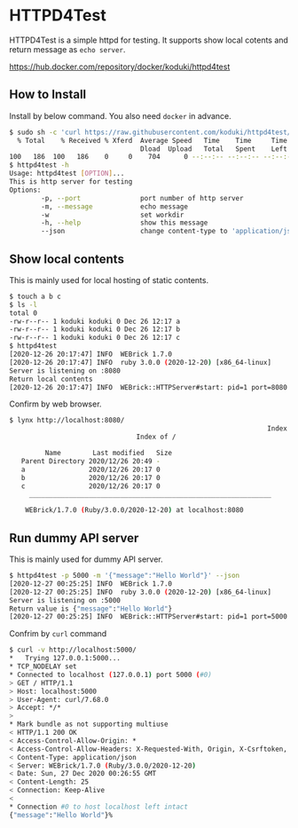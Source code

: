 HTTPD4Test
=========

HTTPD4Test is a simple httpd for testing. It supports show local cotents and return message as `echo server`.

https://hub.docker.com/repository/docker/koduki/httpd4test

How to Install
----------

Install by below command. You also need `docker` in advance.

```bash
$ sudo sh -c 'curl https://raw.githubusercontent.com/koduki/httpd4test/main/cli/httpd4test > /usr/bin/httpd4test && chmod a+x /usr/bin/httpd4test'
  % Total    % Received % Xferd  Average Speed   Time    Time     Time  Current
                                 Dload  Upload   Total   Spent    Left  Speed
100   186  100   186    0     0    704      0 --:--:-- --:--:-- --:--:--   704
$ httpd4test -h
Usage: httpd4test [OPTION]...
This is http server for testing
Options:
        -p, --port               port number of http server
        -m, --message            echo message
        -w                       set workdir
        -h, --help               show this message
        --json                   change content-type to 'application/json'
```

Show local contents
----------

This is mainly used for local hosting of static contents.

```bash
$ touch a b c
$ ls -l
total 0
-rw-r--r-- 1 koduki koduki 0 Dec 26 12:17 a
-rw-r--r-- 1 koduki koduki 0 Dec 26 12:17 b
-rw-r--r-- 1 koduki koduki 0 Dec 26 12:17 c
$ httpd4test
[2020-12-26 20:17:47] INFO  WEBrick 1.7.0
[2020-12-26 20:17:47] INFO  ruby 3.0.0 (2020-12-20) [x86_64-linux]
Server is listening on :8080
Return local contents
[2020-12-26 20:17:47] INFO  WEBrick::HTTPServer#start: pid=1 port=8080
```

Confirm by web browser.
```bash
$ lynx http://localhost:8080/
                                                                 Index of /
                                Index of /

         Name        Last modified   Size
   Parent Directory 2020/12/26 20:49 -
   a                2020/12/26 20:17 0
   b                2020/12/26 20:17 0
   c                2020/12/26 20:17 0
     _____________________________________________________________

    WEBrick/1.7.0 (Ruby/3.0.0/2020-12-20) at localhost:8080
```

Run dummy API server
----------

This is mainly used for dummy API server.

```bash
$ httpd4test -p 5000 -m '{"message":"Hello World"}' --json
[2020-12-27 00:25:25] INFO  WEBrick 1.7.0
[2020-12-27 00:25:25] INFO  ruby 3.0.0 (2020-12-20) [x86_64-linux]
Server is listening on :5000
Return value is {"message":"Hello World"}
[2020-12-27 00:25:25] INFO  WEBrick::HTTPServer#start: pid=1 port=5000
```

Confrim by `curl` command
```bash
$ curl -v http://localhost:5000/
*   Trying 127.0.0.1:5000...
* TCP_NODELAY set
* Connected to localhost (127.0.0.1) port 5000 (#0)
> GET / HTTP/1.1
> Host: localhost:5000
> User-Agent: curl/7.68.0
> Accept: */*
>
* Mark bundle as not supporting multiuse
< HTTP/1.1 200 OK
< Access-Control-Allow-Origin: *
< Access-Control-Allow-Headers: X-Requested-With, Origin, X-Csrftoken, Content-Type, Accept
< Content-Type: application/json
< Server: WEBrick/1.7.0 (Ruby/3.0.0/2020-12-20)
< Date: Sun, 27 Dec 2020 00:26:55 GMT
< Content-Length: 25
< Connection: Keep-Alive
<
* Connection #0 to host localhost left intact
{"message":"Hello World"}%
```
